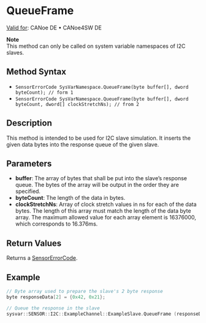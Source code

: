 # QueueFrame

[Valid for](../../../Shared/FeatureAvailability.md): CANoe DE • CANoe4SW DE

**Note**  
This method can only be called on system variable namespaces of I2C slaves.

## Method Syntax

- `SensorErrorCode SysVarNamespace.QueueFrame(byte buffer[], dword byteCount); // form 1`
- `SensorErrorCode SysVarNamespace.QueueFrame(byte buffer[], dword byteCount, dword[] clockStretchNs); // from 2`

## Description

This method is intended to be used for I2C slave simulation. It inserts the given data bytes into the response queue of the given slave.

## Parameters

- **buffer**: The array of bytes that shall be put into the slave’s response queue. The bytes of the array will be output in the order they are specified.
- **byteCount**: The length of the data in bytes.
- **clockStretchNs**: Array of clock stretch values in ns for each of the data bytes. The length of this array must match the length of the data byte array. The maximum allowed value for each array element is 16376000, which corresponds to 16.376ms.

## Return Values

Returns a [SensorErrorCode](../CAPLfunctionsSensorEnumeration.md).

## Example

```c
// Byte array used to prepare the slave's 2 byte response
byte responseData[2] = {0x42, 0x21};

// Queue the response in the slave
sysvar::SENSOR::I2C::ExampleChannel::ExampleSlave.QueueFrame (responseData, 2);
```
